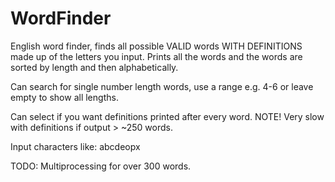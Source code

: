 # WordFinder
English word finder, finds all possible VALID words WITH DEFINITIONS made up of the letters you input. Prints all the words and the words are sorted by length and then alphabetically. 

Can search for single number length words, use a range e.g. 4-6 or leave empty to show all lengths.

Can select if you want definitions printed after every word. NOTE! Very slow with definitions if output > ~250 words.

Input characters like: abcdeopx

TODO: Multiprocessing for over 300 words.
